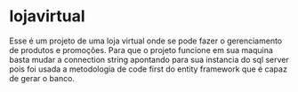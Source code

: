 # lojavirtual
Esse é um projeto de uma loja virtual onde se pode fazer o gerenciamento de produtos e promoções.
Para que o projeto funcione em sua maquina basta mudar a connection string apontando para sua instancia do sql server pois foi 
usada a metodologia de code first do entity framework que é capaz de gerar o banco.
